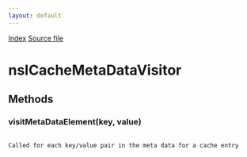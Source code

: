 ```yaml
---
layout: default
---
```

<div id='links'><a href="../index.html">Index</a>
<a href="http://dxr.mozilla.org/mozilla-central/source/netwerk/cache/nsICacheEntryDescriptor.idl">Source file</a>
</div>

# nsICacheMetaDataVisitor #

## Methods ##

### visitMetaDataElement(key, value) ###
<code>  
Called for each key/value pair in the meta data for a cache entry  
  
</code>